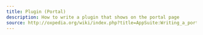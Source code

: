 ```yaml
---
title: Plugin (Portal)
description: How to write a plugin that shows on the portal page
source: http://oxpedia.org/wiki/index.php?title=AppSuite:Writing_a_portal_plugin
---
```


